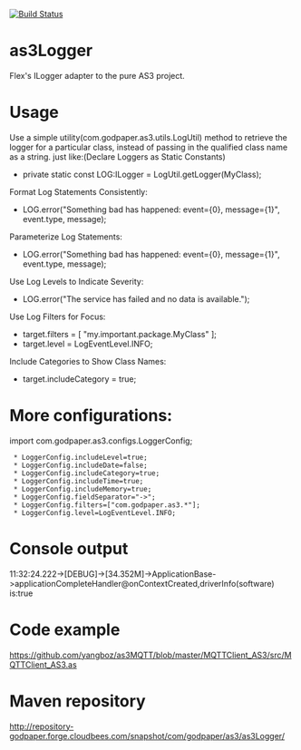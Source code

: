 [![Build Status](https://travis-ci.org/yangboz/as3Logger.svg?branch=master)](https://travis-ci.org/yangboz/as3Logger)

as3Logger
=========

Flex's ILogger adapter to the pure AS3 project.

Usage
=========


Use a simple utility(com.godpaper.as3.utils.LogUtil) method to retrieve the logger for a particular class, instead of passing in the qualified class name as a string. just like:(Declare Loggers as Static Constants)
 * private static const LOG:ILogger = LogUtil.getLogger(MyClass);

Format Log Statements Consistently:
* LOG.error("Something bad has happened: event={0}, message={1}", event.type, message);
 
Parameterize Log Statements:
* LOG.error("Something bad has happened: event={0}, message={1}", event.type, message);

Use Log Levels to Indicate Severity:
* LOG.error("The service has failed and no data is available.");

Use Log Filters for Focus:
* target.filters = [ "my.important.package.MyClass" ];
* target.level = LogEventLevel.INFO;

Include Categories to Show Class Names:
* target.includeCategory = true;

More configurations:
=========
import com.godpaper.as3.configs.LoggerConfig;

	 * LoggerConfig.includeLevel=true;
     * LoggerConfig.includeDate=false;
	 * LoggerConfig.includeCategory=true;
	 * LoggerConfig.includeTime=true;
	 * LoggerConfig.includeMemory=true;
	 * LoggerConfig.fieldSeparator="->";
	 * LoggerConfig.filters=["com.godpaper.as3.*"];
	 * LoggerConfig.level=LogEventLevel.INFO;
	 
Console output
=========

11:32:24.222->[DEBUG]->[34.352M]->ApplicationBase->applicationCompleteHandler@onContextCreated,driverInfo(software) is:true

Code example
=========
https://github.com/yangboz/as3MQTT/blob/master/MQTTClient_AS3/src/MQTTClient_AS3.as

Maven repository
=========
http://repository-godpaper.forge.cloudbees.com/snapshot/com/godpaper/as3/as3Logger/